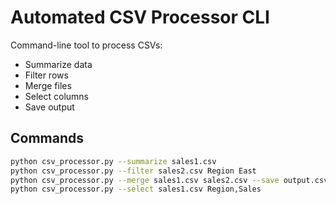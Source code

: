 # Automated CSV Processor CLI

Command-line tool to process CSVs:
- Summarize data
- Filter rows
- Merge files
- Select columns
- Save output

## Commands

```bash
python csv_processor.py --summarize sales1.csv
python csv_processor.py --filter sales2.csv Region East
python csv_processor.py --merge sales1.csv sales2.csv --save output.csv
python csv_processor.py --select sales1.csv Region,Sales
